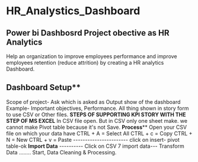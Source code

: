 # HR_Analystics_Dashboard
Power bi Dashbosrd
**Project obective as HR Analytics**
----  
Help an organization to improve employees performance and improve employees retention (reduce attrition) by creating a HR analytics Dashboard.

 **Dashboard Setup****
 ----
 Scope of project- Ask which is asked as
                    Output show of the dashboard
Example-  Important objectives, Performance.
All thing shown in story form to use CSV or Other files.
**STEPS OF SUPPORTING KPI STORY WITH THE STEP OF MS EXCEL**
In CSV file open. But in CSV only one sheet make.
we cannot make Pivot table because it's not Save.
**Process****
Open your CSV file on which your data have 
CTRL + A = Select All
CTRL + c = Copy
CTRL + N = New
CTRL + v = Paste
-----------------------   click on insert- pivot table-ok
**Import Data**
---------- Click on CSV 7 import data---
Transform Data
........ Start, Data Cleaning & Processing.
